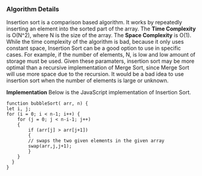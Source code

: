 ### Algorithm Details
Insertion sort is a comparison based algorithm. It works by repeatedly inserting an element into the sorted part of the array. The **Time Complexity** is O(N^2), where N is the size of the array. The **Space Complexity** is O(1). While the time complexity of the algorithm is bad, because it only uses constant space, Insertion Sort can be a good option to use in specific cases. For example, if the number of elements, N, is low and low amount of storage must be used. Given these paramaters, insertion sort may be more optimal than a recursive implementation of Merge Sort, since Merge Sort will use more space due to the recursion. It would be a bad idea to use insertion sort when the number of elements is large or unknown.

**Implementation**
Below is the JavaScript implementation of Insertion Sort.

```
function bubbleSort( arr, n) { 
let i, j; 
for (i = 0; i < n-1; i++) { 
    for (j = 0; j < n-i-1; j++) 
    { 
        if (arr[j] > arr[j+1]) 
        { 
        // swaps the two given elements in the given array
        swap(arr,j,j+1);
        } 
    } 
  } 
} 
```